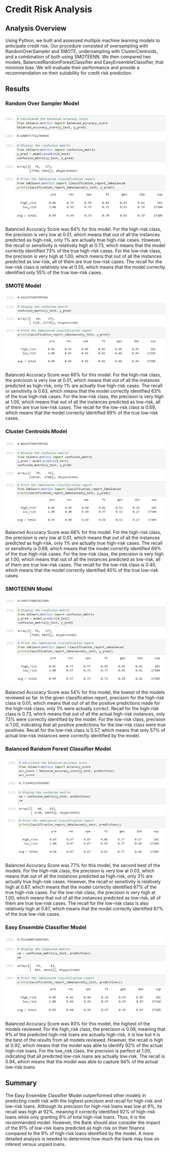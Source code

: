 # Credit Risk Analysis
## Analysis Overview
Using Python, we built and assessed multiple machine learning models to anticipate credit risk. Our procedure consisted of oversampling with RandomOverSampler and SMOTE, undersampling with ClusterCentroids, and a combination of both using SMOTEENN. We then compared two models, BalancedRandomForestClassifier and EasyEnsembleClassifier, that minimize bias. We will evaluate their performance and provide a recommendation on their suitability for credit risk prediction.
## Results
### Random Over Sampler Model
![RandomOversampler](https://github.com/ggalguera/Credit_Risk_Analysis/blob/main/RandomOversampler.png)

Balanced Accuracy Score was 64% for this model.
For the high-risk class, the precision is very low at 0.01, which means that out of all the instances predicted as high-risk, only 1% are actually true high-risk cases. However, the recall or sensitivity is relatively high at 0.73, which means that the model correctly identified 73% of the true high-risk cases.
For the low-risk class, the precision is very high at 1.00, which means that out of all the instances predicted as low-risk, all of them are true low-risk cases. The recall for the low-risk class is relatively low at 0.55, which means that the model correctly identified only 55% of the true low-risk cases.
### SMOTE Model
![SMOTE](https://github.com/ggalguera/Credit_Risk_Analysis/blob/main/SMOTE.png)

Balanced Accuracy Score was 66% for this model.
For the high-risk class, the precision is very low at 0.01, which means that out of all the instances predicted as high-risk, only 1% are actually true high-risk cases. The recall or sensitivity is 0.63, which means that the model correctly identified 63% of the true high-risk cases.
For the low-risk class, the precision is very high at 1.00, which means that out of all the instances predicted as low-risk, all of them are true low-risk cases. The recall for the low-risk class is 0.69, which means that the model correctly identified 69% of the true low-risk cases.
### Cluster Centroids Model
![ClusterCentroids](https://github.com/ggalguera/Credit_Risk_Analysis/blob/main/ClusterCentroids.png)

Balanced Accuracy Score was 66% for this model.
For the high-risk class, the precision is very low at 0.01, which means that out of all the instances predicted as high-risk, only 1% are actually true high-risk cases. The recall or sensitivity is 0.69, which means that the model correctly identified 69% of the true high-risk cases.
For the low-risk class, the precision is very high at 1.00, which means that out of all the instances predicted as low-risk, all of them are true low-risk cases. The recall for the low-risk class is 0.40, which means that the model correctly identified 40% of the true low-risk cases.
### SMOTEENN Model
![SMOTEENN](https://github.com/ggalguera/Credit_Risk_Analysis/blob/main/SMOTEENN.png)

Balanced Accuracy Score was 54% for this model, the lowest of the models reviewed so far.
In the given classification report, precision for the high-risk class is 0.01, which means that out of all the positive predictions made for the high-risk class, only 1% were actually correct. Recall for the high-risk class is 0.73, which means that out of all the actual high-risk instances, only 73% were correctly identified by the model.
For the low-risk class, precision is 1.00, indicating that all positive predictions for the low-risk class were true positives. Recall for the low-risk class is 0.57, which means that only 57% of actual low-risk instances were correctly identified by the model.
### Balanced Random Forest Classifier Model
![BalancedRandomForestClassifier](https://github.com/ggalguera/Credit_Risk_Analysis/blob/main/BalancedRandomForestClassifier.png)

Balanced Accuracy Score was 77% for this model, the second best of the models.
For the high-risk class, the precision is very low at 0.03, which means that out of all the instances predicted as high-risk, only 3% are actually true high-risk cases. However, the recall or sensitivity is relatively high at 0.67, which means that the model correctly identified 67% of the true high-risk cases.
For the low-risk class, the precision is very high at 1.00, which means that out of all the instances predicted as low-risk, all of them are true low-risk cases. The recall for the low-risk class is also relatively high at 0.87, which means that the model correctly identified 87% of the true low-risk cases.
### Easy Ensemble Classifier Model
![EasyEnsembleClassifier](https://github.com/ggalguera/Credit_Risk_Analysis/blob/main/EasyEnsembleClassifier.png)

Balanced Accuracy Score was 93% for this model, the highest of the models reviewed.
For the high_risk class, the precision is 0.09, meaning that 9% of the predicted high-risk loans are actually high-risk, it is low but it is the best of the results from all models reviewed. However, the recall is high at 0.92, which means that the model was able to identify 92% of the actual high-risk loans.
For the low_risk class, the precision is perfect at 1.00, indicating that all predicted low-risk loans are actually low-risk. The recall is 0.94, which means that the model was able to capture 94% of the actual low-risk loans.
## Summary
The Easy Ensemble Classifier Model outperformed other models in predicting credit risk with the highest precision and recall for high-risk and low-risk loans. Although its precision for high-risk loans was low at 9%, its recall was high at 92%, meaning it correctly identified 92% of high-risk loans while only granting 8% of total high-risk loans. Thus, it is the recommended model. However, the Bank should also consider the impact of the 91% of low-risk loans predicted as high risk on their finance compared to the 9% of high-risk loans identified by the model. A more detailed analysis is needed to determine how much the bank may lose on interest versus unpaid loans.
